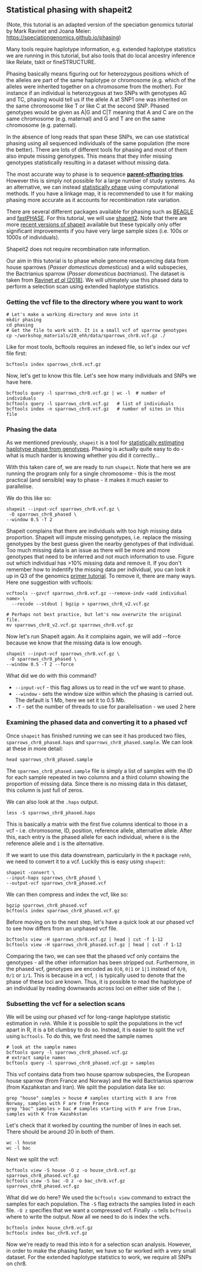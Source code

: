 ## Statistical phasing with shapeit2
(Note, this tutorial is an adapted version of the speciation genomics tutorial by Mark Ravinet and Joana Meier: https://speciationgenomics.github.io/phasing)

Many tools require haplotype information, e.g. extended haplotype statistics we are running in this tutorial, but also tools that do local ancestry inference like Relate, tskit or fineSTRUCTURE.

Phasing basically means figuring out for heterozygous positions which of the alleles are part of the same haplotype or chromosome (e.g. which of the alleles were inherited together on a chromosome from the mother). For instance if an individual is heterozygous at two SNPs with genotypes AG and TC, phasing would tell us if the allele A at SNP1 one was inherited on the same chromosome like T or like C at the second SNP. Phased genotypes would be given as A\|G and C\|T meaning that A and C are on the same chromosome (e.g. maternal) and G and T are on the same chromosome (e.g. paternal).

In the absence of long reads that span these SNPs, we can use statistical phasing using all sequenced individuals of the same population (the more the better). There are lots of different tools for phasing and most of them also impute missing genotypes. This means that they infer missing genotypes statistically resulting in a dataset without missing data.

The most accurate way to phase is to sequence [**parent-offspring trios**](https://genome.cshlp.org/content/23/1/142.full.html). However this is simply not possible for a large number of study systems. As an alternative, we can instead [statistically phase](https://www.ncbi.nlm.nih.gov/pmc/articles/PMC3217888/) using computational methods. If you have a linkage map, it is recommended to use it for making phasing more accurate as it accounts for recombination rate variation.

There are several different packages available for phasing such as [BEAGLE](https://faculty.washington.edu/browning/beagle/beagle.html) and [fastPHASE](http://scheet.org/software.html). For this tutorial, we will use [shapeit2](http://mathgen.stats.ox.ac.uk/genetics_software/shapeit/shapeit.html). Note that there are more [recent versions of shapeit](https://jmarchini.org/shapeit3/) available but these typically only offer significant improvements if you have very large sample sizes (i.e. 100s or 1000s of individuals).

Shapeit2 does not require recombination rate information.

Our aim in this tutorial is to phase whole genome resequencing data from house sparrows (*Passer domesticus domesticus*) and a wild subspecies, the Bactrianius sparrow (*Passer domesticus bactrianus*). The dataset is taken from [Ravinet *et al* (2018)](https://royalsocietypublishing.org/doi/full/10.1098/rspb.2018.1246). We will ultimately use this phased data to perform a selection scan using extended haplotype statistics.

### Getting the vcf file to the directory where you want to work

```shell
# Let's make a working directory and move into it
mkdir phasing
cd phasing
# Get the file to work with. It is a small vcf of sparrow genotypes
cp ~/workshop_materials/28_ehh/data/sparrows_chr8.vcf.gz ./
```

Like for most tools, bcftools requires an indexed file, so let's index our vcf file first:
```shell
bcftools index sparrows_chr8.vcf.gz
```

Now, let's get to know this file. Let's see how many individuals and SNPs we have here.

```shell
bcftools query -l sparrows_chr8.vcf.gz | wc -l  # number of individuals
bcftools query -l sparrows_chr8.vcf.gz   # list of individuals
bcftools index -n sparrows_chr8.vcf.gz   # number of sites in this file
```

### Phasing the data

As we mentioned previously, `shapeit` is a tool for [statistically estimating haplotype phase from genotypes](https://en.wikipedia.org/wiki/Haplotype_estimation). Phasing is actually quite easy to do - what is much harder is knowing whether you did it correctly...


With this taken care of, we are ready to run `shapeit`. Note that here we are running the program only for a single chromosome - this is the most practical (and sensible) way to phase - it makes it much easier to parallelise.

We do this like so:

```shell
shapeit --input-vcf sparrows_chr8.vcf.gz \
 -O sparrows_chr8_phased \
--window 0.5 -T 2
```

Shapeit complains that there are individuals with too high missing data proportion. Shapeit will impute missing genotypes, i.e. replace the missing genotypes by the best guess given the nearby genotypes of that individual. Too much missing data is an issue as there will be more and more genotypes that need to be inferred and not much information to use. Figure out which individual has >10% missing data and remove it. If you don't remember how to indentify the missing data per individual, you can look it up in Q3 of the genomics [primer tutorial](https://evomics.org/learning/population-and-speciation-genomics/2025-population-and-speciation-genomics/population-genomics-primer-i/#ex1.1). To remove it, there are many ways. Here one suggestion with vcftools:

```shell
vcftools --gzvcf sparrows_chr8.vcf.gz --remove-indv <add individual name> \
  --recode --stdout | bgzip > sparrows_chr8_v2.vcf.gz

# Perhaps not best practice, but let's now overwrite the original file.
mv sparrows_chr8_v2.vcf.gz sparrows_chr8.vcf.gz
```

Now let's run Shapeit again. As it complains again, we will add --force because we know that the missing data is low enough.

```shell
shapeit --input-vcf sparrows_chr8.vcf.gz \
 -O sparrows_chr8_phased \
--window 0.5 -T 2 --force
```

What did we do with this command?

* `--input-vcf` - this flag allows us to read in the vcf we want to phase.
* `--window` - sets the window size within which the phasing is carried out. The default is 1 Mb, here we set it to 0.5 Mb.
* `-T` - set the number of threads to use for parallelisation - we used 2 here


### Examining the phased data and converting it to a phased vcf

Once `shapeit` has finished running we can see it has produced two files, `sparrows_chr8_phased.haps` and `sparrows_chr8_phased.sample`. We can look at these in more detail:

```shell
head sparrows_chr8_phased.sample
```

The `sparrows_chr8_phased.sample` file is simply a list of samples with the ID for each sample repeated in two columns and a third column showing the proportion of missing data. Since there is no missing data in this dataset, this column is just full of zeros.

We can also look at the `.haps` output.

```shell
less -S sparrows_chr8_phased.haps
```

This is basically a matrix with the first five columns identical to those in a vcf - i.e. chromosome, ID, position, reference allele, alternative allele. After this, each entry is the phased allele for each individual, where `0` is the reference allele and `1` is the alternative.

If we want to use this data downstream, particularly in the `R` package `rehh`, we need to convert it to a vcf. Luckily this is easy using `shapeit`:

```shell
shapeit -convert \
--input-haps sparrows_chr8_phased \
--output-vcf sparrows_chr8_phased.vcf
```

We can then compress and index the vcf, like so:

```shell
bgzip sparrows_chr8_phased.vcf
bcftools index sparrows_chr8_phased.vcf.gz
```

Before moving on to the next step, let's have a quick look at our phased vcf to see how differs from an unphased vcf file.

```shell
bcftools view -H sparrows_chr8.vcf.gz | head | cut -f 1-12
bcftools view -H sparrows_chr8_phased.vcf.gz | head | cut -f 1-12
```

Comparing the two, we can see that the phased vcf only contains the genotypes - all the other information has been stripped out. Furthermore, in the phased vcf, genotypes are encoded as `0|0`, `0|1` or `1|1` instead of `0/0`, `0/1` or `1/1`. This is because in a vcf, `|` is typically used to denote that the phase of these loci are known. Thus, it is possible to read the haplotype of an individual by reading downwards across loci on either side of the `|`.

### Subsetting the vcf for a selection scans

We will be using our phased vcf for long-range haplotype statistic estimation in `rehh`. While it is possible to split the populations in the vcf apart in R, it is a bit clumbsy to do so. Instead, it is easier to split the vcf using `bcftools`. To do this, we first need the sample names

```shell
# look at the sample names
bcftools query -l sparrows_chr8_phased.vcf.gz
# extract sample names
bcftools query -l sparrows_chr8_phased.vcf.gz > samples
```

This vcf contains data from two house sparrow subspecies, the European house sparrow (from France and Norway) and the wild Bactrianius sparrow (from Kazahkstan and Iran). We split the population data like so:

```shell
grep "house" samples > house # samples starting with 8 are from Norway, samples with F are from France
grep "bac" samples > bac # samples starting with P are from Iran, samples with K from Kazahkstan
```
Let's check that it worked by counting the number of lines in each set. There should be around 20 in both of them.
```shell
wc -l house
wc -l bac
```

Next we split the vcf:

```shell
bcftools view -S house -O z -o house_chr8.vcf.gz sparrows_chr8_phased.vcf.gz
bcftools view -S bac -O z -o bac_chr8.vcf.gz sparrows_chr8_phased.vcf.gz
```

What did we do here? We used the `bcftools view` command to extract the samples for each population. The `-S` flag extracts the samples listed in each file. `-O z` specifies that we want a compressed vcf. Finally `-o` tells `bcftools` where to write the output. Now all we need to do is index the vcfs.

```shell
bcftools index house_chr8.vcf.gz
bcftools index bac_chr8.vcf.gz
```

Now we're ready to read this into `R` for a selection scan analysis. However, in order to make the phasing faster, we have so far worked with a very small dataset. For the extended haplotype statistics to work, we require all SNPs on chr8.
